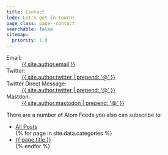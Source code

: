 ```yaml
---
title: Contact
lede: Let's get in touch!
page_class: page--contact
searchable: false
sitemap:
  priority: 1.0
---
```


<dl>
    <dt>Email:</dt>
    <dd><a class="canada" href="mailto:{{ site.author.email }}">{{ site.author.email }}</a></dd>
    <dt>Twitter:</dt>
    <dd><a class="canada" href="{{ site.urls.twitter }}">{{ site.author.twitter | prepend: '@' }}</a></dd>
    <dt>Twitter Direct Message:</dt>
    <dd><a class="canada" href="https://twitter.com/messages/compose?recipient_id={{ site.author.twitter }}">{{ site.author.twitter | prepend: '@' }}</a></dd>
    <dt>Mastdon:</dt>
    <dd><a class="canada" href="{{ site.urls.mastodon }}">{{ site.author.mastodon | prepend: '@' }}</a></dd>
</dl>

<p>There are a number of Atom Feeds you also can subscribe to:</p>

<ul class="shelf" role="navigation">
    <li><a class="button" href="/feed.xml" rel="alternate">All Posts</a></li>
    {% for page in site.data.categories %}
        <li>
            <a class="button" href="/{{ page.type }}.xml" rel="alternate">{{ page.title }}</a>
        </li>
    {% endfor %}
</ul>
